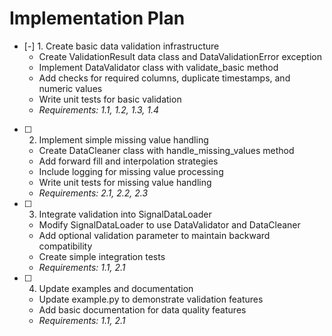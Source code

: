 # Implementation Plan

- [-] 1. Create basic data validation infrastructure
  - Create ValidationResult data class and DataValidationError exception
  - Implement DataValidator class with validate_basic method
  - Add checks for required columns, duplicate timestamps, and numeric values
  - Write unit tests for basic validation
  - _Requirements: 1.1, 1.2, 1.3, 1.4_

- [ ] 2. Implement simple missing value handling
  - Create DataCleaner class with handle_missing_values method
  - Add forward fill and interpolation strategies
  - Include logging for missing value processing
  - Write unit tests for missing value handling
  - _Requirements: 2.1, 2.2, 2.3_

- [ ] 3. Integrate validation into SignalDataLoader
  - Modify SignalDataLoader to use DataValidator and DataCleaner
  - Add optional validation parameter to maintain backward compatibility
  - Create simple integration tests
  - _Requirements: 1.1, 2.1_

- [ ] 4. Update examples and documentation
  - Update example.py to demonstrate validation features
  - Add basic documentation for data quality features
  - _Requirements: 1.1, 2.1_